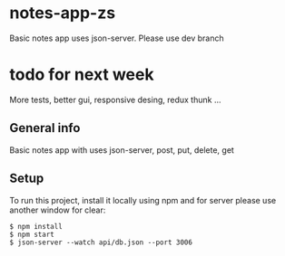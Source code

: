 # notes-app-zs
Basic notes app uses json-server. Please use dev branch

# todo for next week
More tests, better gui, responsive desing, redux thunk ...


## General info
Basic notes app with uses json-server, post, put, delete, get
	

## Setup
To run this project, install it locally using npm and for server please use another window for clear:

```
$ npm install
$ npm start
$ json-server --watch api/db.json --port 3006

```
